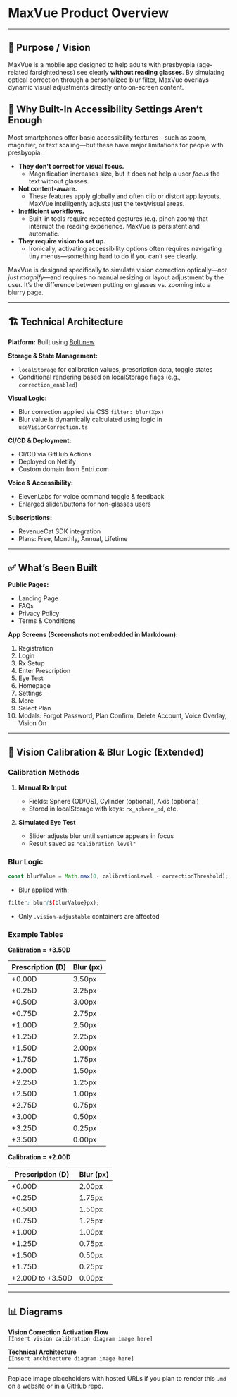 
# MaxVue Product Overview

---

## 🧭 Purpose / Vision

MaxVue is a mobile app designed to help adults with presbyopia (age-related farsightedness) see clearly **without reading glasses**. By simulating optical correction through a personalized blur filter, MaxVue overlays dynamic visual adjustments directly onto on-screen content.

## 🧩 Why Built-In Accessibility Settings Aren’t Enough

Most smartphones offer basic accessibility features—such as zoom, magnifier, or text scaling—but these have major limitations for people with presbyopia:

- **They don't correct for visual focus.**
  - Magnification increases size, but it does not help a user *focus* the text without glasses.
- **Not content-aware.**
  - These features apply globally and often clip or distort app layouts. MaxVue intelligently adjusts just the text/visual areas.
- **Inefficient workflows.**
  - Built-in tools require repeated gestures (e.g. pinch zoom) that interrupt the reading experience. MaxVue is persistent and automatic.
- **They require vision to set up.**
  - Ironically, activating accessibility options often requires navigating tiny menus—something hard to do if you can’t see clearly.

MaxVue is designed specifically to simulate vision correction optically—*not just magnify*—and requires no manual resizing or layout adjustment by the user. It’s the difference between putting on glasses vs. zooming into a blurry page.

---

## 🏗️ Technical Architecture

**Platform:** Built using [Bolt.new](https://bolt.new)

**Storage & State Management:**

- `localStorage` for calibration values, prescription data, toggle states
- Conditional rendering based on localStorage flags (e.g., `correction_enabled`)

**Visual Logic:**

- Blur correction applied via CSS `filter: blur(Xpx)`
- Blur value is dynamically calculated using logic in `useVisionCorrection.ts`

**CI/CD & Deployment:**

- CI/CD via GitHub Actions
- Deployed on Netlify
- Custom domain from Entri.com

**Voice & Accessibility:**

- ElevenLabs for voice command toggle & feedback
- Enlarged slider/buttons for non-glasses users

**Subscriptions:**

- RevenueCat SDK integration
- Plans: Free, Monthly, Annual, Lifetime

---

## ✅ What’s Been Built

**Public Pages:**

- Landing Page
- FAQs
- Privacy Policy
- Terms & Conditions

**App Screens (Screenshots not embedded in Markdown):**

1. Registration
2. Login
3. Rx Setup
4. Enter Prescription
5. Eye Test
6. Homepage
7. Settings
8. More
9. Select Plan
10. Modals: Forgot Password, Plan Confirm, Delete Account, Voice Overlay, Vision On

---

## 🧠 Vision Calibration & Blur Logic (Extended)

### Calibration Methods

1. **Manual Rx Input**
   - Fields: Sphere (OD/OS), Cylinder (optional), Axis (optional)
   - Stored in localStorage with keys: `rx_sphere_od`, etc.

2. **Simulated Eye Test**
   - Slider adjusts blur until sentence appears in focus
   - Result saved as `"calibration_level"`

### Blur Logic

```ts
const blurValue = Math.max(0, calibrationLevel - correctionThreshold);
```

- Blur applied with:

```css
filter: blur(${blurValue}px);
```

- Only `.vision-adjustable` containers are affected

### Example Tables

**Calibration = +3.50D**

| Prescription (D) | Blur (px) |
|------------------|-----------|
| +0.00D           | 3.50px    |
| +0.25D           | 3.25px    |
| +0.50D           | 3.00px    |
| +0.75D           | 2.75px    |
| +1.00D           | 2.50px    |
| +1.25D           | 2.25px    |
| +1.50D           | 2.00px    |
| +1.75D           | 1.75px    |
| +2.00D           | 1.50px    |
| +2.25D           | 1.25px    |
| +2.50D           | 1.00px    |
| +2.75D           | 0.75px    |
| +3.00D           | 0.50px    |
| +3.25D           | 0.25px    |
| +3.50D           | 0.00px    |

**Calibration = +2.00D**

| Prescription (D) | Blur (px) |
|------------------|-----------|
| +0.00D           | 2.00px    |
| +0.25D           | 1.75px    |
| +0.50D           | 1.50px    |
| +0.75D           | 1.25px    |
| +1.00D           | 1.00px    |
| +1.25D           | 0.75px    |
| +1.50D           | 0.50px    |
| +1.75D           | 0.25px    |
| +2.00D to +3.50D | 0.00px    |

---

## 📊 Diagrams

**Vision Correction Activation Flow**  
`[Insert vision calibration diagram image here]`

**Technical Architecture**  
`[Insert architecture diagram image here]`

---

Replace image placeholders with hosted URLs if you plan to render this `.md` on a website or in a GitHub repo.
